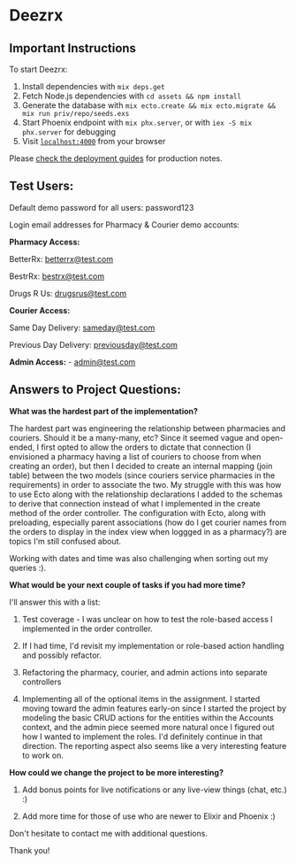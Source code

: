 # Deezrx

## Important Instructions

To start Deezrx:

  1) Install dependencies with `mix deps.get`
  2) Fetch Node.js dependencies with `cd assets && npm install`
  3) Generate the database with `mix ecto.create && mix ecto.migrate && mix run priv/repo/seeds.exs`
  4) Start Phoenix endpoint with `mix phx.server`, or with `iex -S mix phx.server` for debugging
  5) Visit [`localhost:4000`](http://localhost:4000) from your browser

Please [check the deployment guides](http://www.phoenixframework.org/docs/deployment) for production notes.

## Test Users:

Default demo password for all users: password123

Login email addresses for Pharmacy & Courier demo accounts:

**Pharmacy Access:**

  BetterRx: betterrx@test.com

  BestrRx: bestrx@test.com

  Drugs R Us: drugsrus@test.com

**Courier Access:**

  Same Day Delivery: sameday@test.com

  Previous Day Delivery: previousday@test.com

**Admin Access:** - admin@test.com


## Answers to Project Questions:

**What was the hardest part of the implementation?**

The hardest part was engineering the relationship between pharmacies and couriers. Should it be a many-many, etc? Since it seemed vague and open-ended, I first opted to allow the orders to dictate that connection (I envisioned a pharmacy having a list of couriers to choose from when creating an order), but then I decided to create an internal mapping (join table) between the two models (since couriers service pharmacies in the requirements) in order to associate the two. My struggle with this was how to use Ecto along with the relationship declarations I added to the schemas to derive that connection instead of what I implemented in the create method of the order controller. The configuration with Ecto, along with preloading, especially parent associations (how do I get courier names from the orders to display in the index view when loggged in as a pharmacy?) are topics I'm still confused about.

Working with dates and time was also challenging when sorting out my queries :).


**What would be your next couple of tasks if you had more time?**

I'll answer this with a list:

1) Test coverage - I was unclear on how to test the role-based access I implemented in the order controller.
    
2) If I had time, I'd revisit my implementation or role-based action handling and possibly refactor.

3) Refactoring the pharmacy, courier, and admin actions into separate controllers
   
4) Implementing all of the optional items in the assignment. I started moving toward the admin features early-on since I started the project by modeling the basic CRUD actions for the entities within the Accounts context, and the admin piece seemed more natural once I figured out how I wanted to implement the roles. I'd definitely continue in that direction. The reporting aspect also seems like a very interesting feature to work on.


**How could we change the project to be more interesting?**

1) Add bonus points for live notifications or any live-view things (chat, etc.) :)
   
2) Add more time for those of use who are newer to Elixir and Phoenix :)


Don't hesitate to contact me with additional questions.

Thank you!






